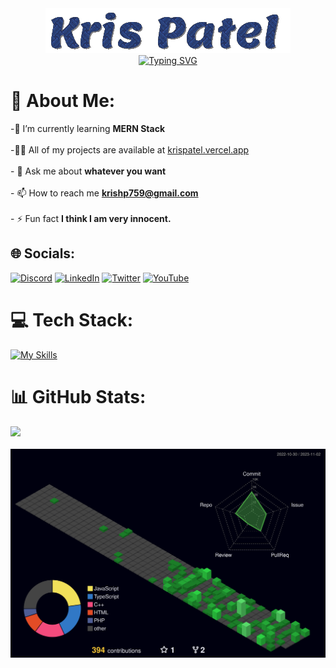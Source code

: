 
<div align="center">
  <img src="https://github.com/Kris0011/Kris0011/blob/main/krispatel2.gif" alt="Animation">
</div>

<div align="center">
  <a href="https://git.io/typing-svg"><img src="https://readme-typing-svg.demolab.com?font=Fira+Code&duration=2000&pause=1000&color=F74687&width=500&lines=Coding+away%2C+one+keystroke+at+a+time...;Crafting+websites+with+passion+and+pixels.;Let's+connect+and+code+together!" alt="Typing SVG" /></a>
</div>


# 💫 About Me:
-🌱 I’m currently learning **MERN Stack**<br><br>-👨‍💻 All of my projects are available at [krispatel.vercel.app](https://krispatel.vercel.app)<br><br>- 💬 Ask me about **whatever you want**<br><br>- 📫 How to reach me **krishp759@gmail.com**<br><br>- ⚡ Fun fact **I think I am very innocent.**



## 🌐 Socials:
[![Discord](https://img.shields.io/badge/discord-36393e?style=for-the-badge&logo=discord&logoColor=#5865F2)](https://discord.gg/684004012210651146)
[![LinkedIn](https://img.shields.io/badge/linkedin-0072b1?style=for-the-badge&logo=linkedin&logoColor=#0A66C2)](linkedin.com/in/kris-patel-985158250/)
[![Twitter](https://img.shields.io/badge/Twitter-1DA1F2?style=for-the-badge&logo=twitter&logoColor=white)](https://twitter.com/Kris__Logan)
[![YouTube](https://img.shields.io/badge/YouTube-FF0000?style=for-the-badge&logo=youtube&logoColor=white)](https://youtube.com/@krisgenics4404) 


# 💻 Tech Stack:
[![My Skills](https://skillicons.dev/icons?i=c,cpp,js,html,css,bootstrap,nodejs,react,tailwind,express,mongodb,mysql,php,jquery,postman,git,githubactions,vscode,linux,arduino,netlify)](https://skillicons.dev)


# 📊 GitHub Stats:
![](https://github-readme-stats.vercel.app/api?username=Kris0011&theme=monokai&hide_border=false&include_all_commits=false&count_private=false)<br/></br>
![](./profile-3d-contrib/profile-night-green.svg)
